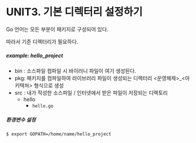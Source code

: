 # UNIT3. 기본 디렉터리 설정하기

Go 언어는 모든 부분이 패키지로 구성되어 있다. 

따라서 기준 디렉터리가 필요하다.

##### example: hello_project

- bin :  소스파일 컴파일 시 바이러니 파일이 여기 생성된다.
- pkg: 패키지를 컴파일하여 라이브러리 파일이 생성되는 디렉터리 <운영체제>_<아키텍처> 형식으로 생성 
- src : 내가 작성한 소스파일 / 인터넷에서 받은 파일이 저장되는 디렉토리 
  - hello
    - `hello.go`

##### 환경변수 설정

```bash
$ export GOPATH=/home/name/hello_project
```

